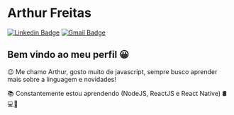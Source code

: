 # Arthur Freitas

[![Linkedin Badge](https://img.shields.io/badge/-Arthur%20Freitas-blue?style=flat-square&logo=Linkedin&logoColor=white&url=https://www.linkedin.com/in/arthurssfreitas/)](https://www.linkedin.com/in/arthurssfreitas/)
[![Gmail Badge](https://img.shields.io/badge/-arthurssfreitas@gmail.com-c14438?style=flat-square&logo=Gmail&logoColor=white&link=mailto:arthurssfreitas@gmail.com)](mailto:arthurssfreitas@gmail.com)

## Bem vindo ao meu perfil 😀

😉 Me chamo Arthur, gosto muito de javascript, sempre busco aprender mais sobre a linguagem e novidades!

📚 Constantemente estou aprendendo (NodeJS, ReactJS e React Native) 🛢💻📱
